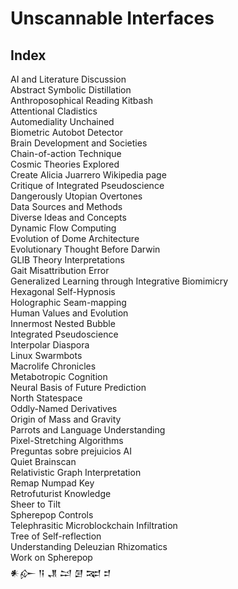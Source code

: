 # Unscannable Interfaces

## Index
AI and Literature Discussion  <br>
Abstract Symbolic Distillation  <br>
Anthroposophical Reading Kitbash  <br>
Attentional Cladistics  <br>
Automediality Unchained  <br>
Biometric Autobot Detector  <br>
Brain Development and Societies  <br>
Chain-of-action Technique  <br>
Cosmic Theories Explored  <br>
Create Alicia Juarrero Wikipedia page  <br>
Critique of Integrated Pseudoscience  <br>
Dangerously Utopian Overtones  <br>
Data Sources and Methods  <br>
Diverse Ideas and Concepts  <br>
Dynamic Flow Computing  <br>
Evolution of Dome Architecture  <br>
Evolutionary Thought Before Darwin  <br>
GLIB Theory Interpretations  <br>
Gait Misattribution Error  <br>
Generalized Learning through Integrative Biomimicry  <br>
Hexagonal Self-Hypnosis  <br>
Holographic Seam-mapping  <br>
Human Values and Evolution  <br>
Innermost Nested Bubble  <br>
Integrated Pseudoscience  <br>
Interpolar Diaspora  <br>
Linux Swarmbots  <br>
Macrolife Chronicles  <br>
Metabotropic Cognition  <br>
Neural Basis of Future Prediction  <br>
North Statespace  <br>
Oddly-Named Derivatives  <br>
Origin of Mass and Gravity  <br>
Parrots and Language Understanding  <br>
Pixel-Stretching Algorithms  <br>
Preguntas sobre prejuicios AI  <br>
Quiet Brainscan  <br>
Relativistic Graph Interpretation  <br>
Remap Numpad Key  <br>
Retrofuturist Knowledge  <br>
Sheer to Tilt  <br>
Spherepop Controls  <br>
Telephrasitic Microblockchain Infiltration  <br>
Tree of Self-reflection  <br>
Understanding Deleuzian Rhizomatics  <br>
Work on Spherepop  <br>
𒀭𒅎 𒀀 𒂗 𒁺 𒌆 𒉈 𒄑  <br>
